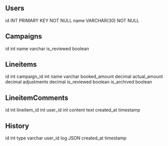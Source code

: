 ## Users
id INT PRIMARY KEY NOT NULL
name VARCHAR(30) NOT NULL

## Campaigns
id int
name varchar
is_reviewed boolean

## Lineitems
id int
campaign_id int
name varchar
booked_amount decimal
actual_amount decimal
adjustments decimal
is_reviewed boolean
is_archived boolean

## LineitemComments
id int
lineitem_id int
user_id int
content text
created_at timestamp

## History
id int
type varchar
user_id 
log JSON
created_at timestamp